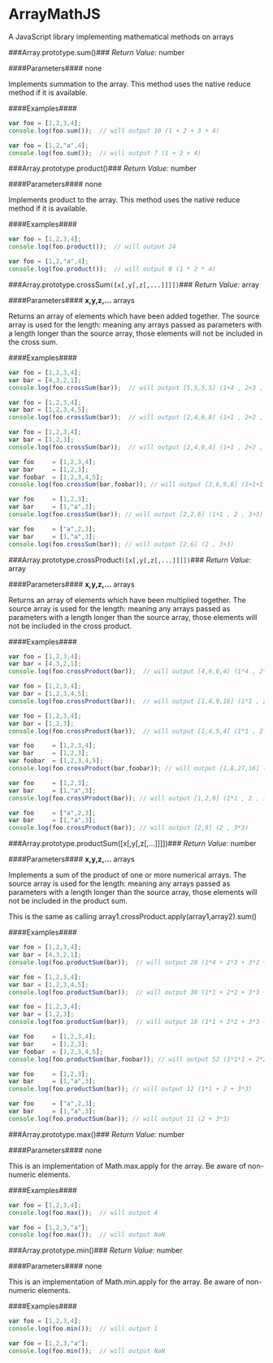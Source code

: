 ArrayMathJS
===========

A JavaScript library implementing mathematical methods on arrays

###Array.prototype.sum()###
*Return Value:* number

####Parameters####
none

Implements summation to the array. This method uses the native reduce method if it is available.

####Examples####

```JavaScript
var foo = [1,2,3,4];
console.log(foo.sum());  // will output 10 (1 + 2 + 3 + 4)
```

```JavaScript
var foo = [1,2,"a",4];
console.log(foo.sum());  // will output 7 (1 + 2 + 4)
```

###Array.prototype.product()###
*Return Value:* number

####Parameters####
none

Implements product to the array. This method uses the native reduce method if it is available.

####Examples####

```JavaScript
var foo = [1,2,3,4];
console.log(foo.product());  // will output 24
```

```JavaScript
var foo = [1,2,"a",4];
console.log(foo.product());  // will output 8 (1 * 2 * 4)
```

###Array.prototype.crossSum`([x[,y[,z[,...]]]])`###
*Return Value:* array

####Parameters####
**x,y,z,...**
arrays

Returns an array of elements which have been added together. The source array is used for the length: meaning any arrays
passed as parameters with a length longer than the source array, those elements will not be included in the cross sum.

####Examples####

```JavaScript
var foo = [1,2,3,4];
var bar = [4,3,2,1];
console.log(foo.crossSum(bar));  // will output [5,5,5,5] (1+4 , 2+3 , 3+2 , 4+1)
```

```JavaScript
var foo = [1,2,3,4];
var bar = [1,2,3,4,5];
console.log(foo.crossSum(bar));  // will output [2,4,6,8] (1+1 , 2+2 , 3+3 , 4+4)
```

```JavaScript
var foo = [1,2,3,4];
var bar = [1,2,3];
console.log(foo.crossSum(bar));  // will output [2,4,6,4] (1+1 , 2+2 , 3+3 , 4)
```

```JavaScript
var foo     = [1,2,3,4];
var bar     = [1,2,3];
var foobar  = [1,2,3,4,5];
console.log(foo.crossSum(bar,foobar)); // will output [3,6,9,8] (1+1+1 , 2+2+2 , 3+3+3 , 4+4)
```

```JavaScript
var foo     = [1,2,3];
var bar     = [1,"a",3];
console.log(foo.crossSum(bar)); // will output [2,2,6] (1+1 , 2 , 3+3)
```

```JavaScript
var foo     = ["a",2,3];
var bar     = [1,"a",3];
console.log(foo.crossSum(bar)); // will output [2,6] (2 , 3+3)
```

###Array.prototype.crossProduct`([x[,y[,z[,...]]]])`###
*Return Value:* array

####Parameters####
**x,y,z,...**
arrays

Returns an array of elements which have been multiplied together. The source array is used for the length: meaning any arrays
passed as parameters with a length longer than the source array, those elements will not be included in the cross product.

####Examples####

```JavaScript
var foo = [1,2,3,4];
var bar = [4,3,2,1];
console.log(foo.crossProduct(bar));  // will output [4,6,6,4] (1*4 , 2*3 , 3*2 , 4*1)
```

```JavaScript
var foo = [1,2,3,4];
var bar = [1,2,3,4,5];
console.log(foo.crossProduct(bar));  // will output [1,4,9,16] (1*1 , 2*2 , 3*3 , 4*4)
```

```JavaScript
var foo = [1,2,3,4];
var bar = [1,2,3];
console.log(foo.crossProduct(bar));  // will output [1,4,9,4] (1*1 , 2*2 , 3*3 , 4)
```

```JavaScript
var foo     = [1,2,3,4];
var bar     = [1,2,3];
var foobar  = [1,2,3,4,5];
console.log(foo.crossProduct(bar,foobar)); // will output [1,8,27,16] (1*1*1 , 2*2*2 , 3*3*3 , 4*4)
```

```JavaScript
var foo     = [1,2,3];
var bar     = [1,"a",3];
console.log(foo.crossProduct(bar)); // will output [1,2,9] (1*1 , 2 , 3*3)
```

```JavaScript
var foo     = ["a",2,3];
var bar     = [1,"a",3];
console.log(foo.crossProduct(bar)); // will output [2,9] (2 , 3*3)
```

###Array.prototype.productSum([x[,y[,z[,...]]]])###
*Return Value:* number

####Parameters####
**x,y,z,...**
arrays

Implements a sum of the product of one or more numerical arrays. The source array is used for the length: meaning any arrays
passed as parameters with a length longer than the source array, those elements will not be included in the product sum.

This is the same as calling array1.crossProduct.apply(array1,array2).sum()

####Examples####

```JavaScript
var foo = [1,2,3,4];
var bar = [4,3,2,1];
console.log(foo.productSum(bar));  // will output 20 (1*4 + 2*3 + 3*2 + 4*1)
```

```JavaScript
var foo = [1,2,3,4];
var bar = [1,2,3,4,5];
console.log(foo.productSum(bar));  // will output 30 (1*1 + 2*2 + 3*3 + 4*4)
```

```JavaScript
var foo = [1,2,3,4];
var bar = [1,2,3];
console.log(foo.productSum(bar));  // will output 18 (1*1 + 2*2 + 3*3 + 4)
```

```JavaScript
var foo     = [1,2,3,4];
var bar     = [1,2,3];
var foobar  = [1,2,3,4,5];
console.log(foo.productSum(bar,foobar)); // will output 52 (1*1*1 + 2*2*2 + 3*3*3 + 4*4)
```

```JavaScript
var foo     = [1,2,3];
var bar     = [1,"a",3];
console.log(foo.productSum(bar)); // will output 12 (1*1 + 2 + 3*3)
```

```JavaScript
var foo     = ["a",2,3];
var bar     = [1,"a",3];
console.log(foo.productSum(bar)); // will output 11 (2 + 3*3)
```

###Array.prototype.max()###
*Return Value:* number

####Parameters####
none

This is an implementation of Math.max.apply for the array. Be aware of non-numeric elements.

####Examples####

```JavaScript
var foo = [1,2,3,4];
console.log(foo.max());  // will output 4
```

```JavaScript
var foo = [1,2,3,"a"];
console.log(foo.max());  // will output NaN
```

###Array.prototype.min()###
*Return Value:* number

####Parameters####
none

This is an implementation of Math.min.apply for the array. Be aware of non-numeric elements.

####Examples####

```JavaScript
var foo = [1,2,3,4];
console.log(foo.min());  // will output 1
```

```JavaScript
var foo = [1,2,3,"a"];
console.log(foo.min());  // will output NaN
```